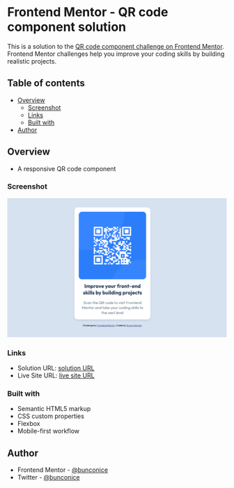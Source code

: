 # Frontend Mentor - QR code component solution

This is a solution to the [QR code component challenge on Frontend Mentor](https://www.frontendmentor.io/challenges/qr-code-component-iux_sIO_H). Frontend Mentor challenges help you improve your coding skills by building realistic projects.

## Table of contents

- [Overview](#overview)
  - [Screenshot](#screenshot)
  - [Links](#links)
  - [Built with](#built-with)
- [Author](#author)

## Overview

- A responsive QR code component

### Screenshot

![desktop view screenshot](./screenshot.png)

### Links

- Solution URL: [solution URL](https://github.com/bunconice/development/tree/main/qr-code-component)
- Live Site URL: [live site URL](https://qr-code-two-mu.vercel.app/)

### Built with

- Semantic HTML5 markup
- CSS custom properties
- Flexbox
- Mobile-first workflow

## Author

- Frontend Mentor - [@bunconice](https://www.frontendmentor.io/profile/bunconice)
- Twitter - [@bunconice](https://www.twitter.com/bunconice)
